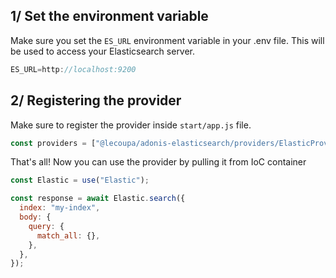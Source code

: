 ## 1/ Set the environment variable

Make sure you set the `ES_URL` environment variable in your .env file. This will be used to access your Elasticsearch server.

```javascript
ES_URL=http://localhost:9200
```

## 2/ Registering the provider

Make sure to register the provider inside `start/app.js` file.

```js
const providers = ["@lecoupa/adonis-elasticsearch/providers/ElasticProvider"];
```

That's all! Now you can use the provider by pulling it from IoC container

```js
const Elastic = use("Elastic");

const response = await Elastic.search({
  index: "my-index",
  body: {
    query: {
      match_all: {},
    },
  },
});
```

